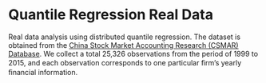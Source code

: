 # Quantile Regression Real Data

Real data analysis using distributed quantile regression. The dataset is obtained from the [China Stock Market Accounting Research (CSMAR) Database](http://www.gtarsc.com/). We collect a total 25,326 observations from the period of 1999 to 2015, and each observation corresponds to one particular ﬁrm’s yearly ﬁnancial information. 

